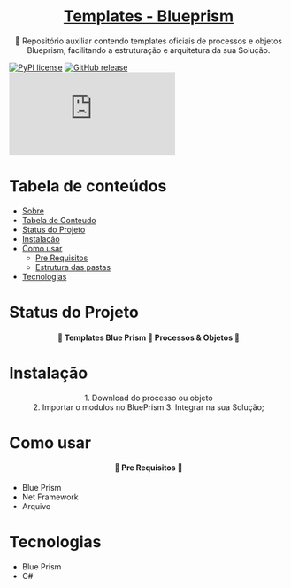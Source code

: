 
<h1 align="center">
    <a href="https://github.com/leonardoqueiroz-code/VBA_Modulos_Auxiliares_PT_BR/">Templates - Blueprism</a>
</h1>
<p align="center">🚀 Repositório auxiliar contendo templates oficiais de processos e objetos Blueprism, facilitando a estruturação e arquitetura da sua Solução.

[![PyPI license](https://img.shields.io/pypi/l/ansicolortags.svg)]()
[![GitHub release](https://img.shields.io/github/release/Naereen/StrapDown.js.svg)](h)
[![Only ~ kb](https://badge-size.herokuapp.com/Naereen/StrapDown.js/master/strapdown.min.js)]()

Tabela de conteúdos
=================
<!--ts-->
   * [Sobre](#Sobre)
   * [Tabela de Conteudo](#tabela-de-conteudo)
   * [Status do Projeto](#tabela-de-conteudo)
   * [Instalação](#instalacao)
   * [Como usar](#como-usar)
      * [Pre Requisitos](#pre-requisitos)
      * [Estrutura das pastas](#local-files)
   * [Tecnologias](#tecnologias)
<!--te-->


Status do Projeto
=================
<h4 align="center"> 
	🚧  Templates Blue Prism 🚀 Processos & Objetos  🚧
</h4>

Instalação
=================

<div align="center">
1. Download do processo ou objeto <br>
2. Importar o modulos no BluePrism
3. Integrar na sua Solução;
</div>

Como usar
=================
<h4 align="center"> 
	🚧  Pre Requisitos 🚧
</h4>

- Blue Prism
- Net Framework
- Arquivo


Tecnologias
=================

- Blue Prism
- C#

